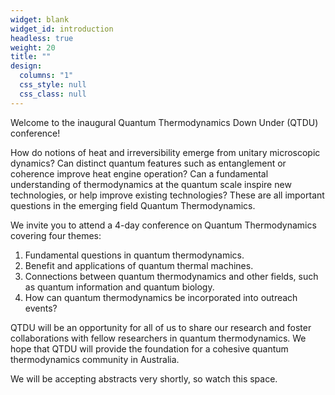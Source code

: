 ```yaml
---
widget: blank
widget_id: introduction
headless: true
weight: 20
title: ""
design:
  columns: "1"
  css_style: null
  css_class: null
---
```

Welcome to the inaugural Quantum Thermodynamics Down Under (QTDU) conference!

How do notions of heat and irreversibility emerge from unitary microscopic dynamics? Can distinct quantum features such as entanglement or coherence improve heat engine operation? Can a fundamental understanding of thermodynamics at the quantum scale inspire new technologies, or help improve existing technologies? These are all important questions in the emerging field Quantum Thermodynamics.

We invite you to attend a 4-day conference on Quantum Thermodynamics covering four themes:

1.	Fundamental questions in quantum thermodynamics.
2.	Benefit and applications of quantum thermal machines.
3.	Connections between quantum thermodynamics and other fields, such as quantum information and quantum biology.
4.	How can quantum thermodynamics be incorporated into outreach events?

QTDU will be an opportunity for all of us to share our research and foster collaborations with fellow researchers in quantum thermodynamics. We hope that QTDU will provide the foundation for a cohesive quantum thermodynamics community in Australia.

We will be accepting abstracts very shortly, so watch this space.
